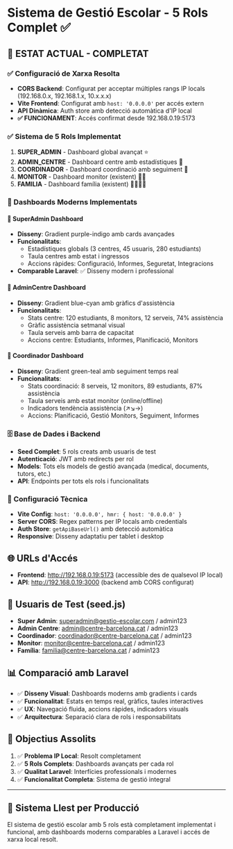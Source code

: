 # Sistema de Gestió Escolar - 5 Rols Complet ✅

## 🚀 ESTAT ACTUAL - COMPLETAT

### ✅ Configuració de Xarxa Resolta
- **CORS Backend**: Configurat per acceptar múltiples rangs IP locals (192.168.0.x, 192.168.1.x, 10.x.x.x)
- **Vite Frontend**: Configurat amb `host: '0.0.0.0'` per accés extern
- **API Dinàmica**: Auth store amb detecció automàtica d'IP local
- **✅ FUNCIONAMENT**: Accés confirmat desde 192.168.0.19:5173

### ✅ Sistema de 5 Rols Implementat
1. **SUPER_ADMIN** - Dashboard global avançat ⭐
2. **ADMIN_CENTRE** - Dashboard centre amb estadístiques 🏢  
3. **COORDINADOR** - Dashboard coordinació amb seguiment 🎯
4. **MONITOR** - Dashboard monitor (existent) 👨‍🎓
5. **FAMILIA** - Dashboard família (existent) 👨‍👩‍👧‍👦

### 🎨 Dashboards Moderns Implementats

#### 🌟 SuperAdmin Dashboard
- **Disseny**: Gradient purple-indigo amb cards avançades
- **Funcionalitats**:
  - Estadístiques globals (3 centres, 45 usuaris, 280 estudiants)
  - Taula centres amb estat i ingressos
  - Accions ràpides: Configuració, Informes, Seguretat, Integracions
- **Comparable Laravel**: ✅ Disseny modern i professional

#### 🏢 AdminCentre Dashboard  
- **Disseny**: Gradient blue-cyan amb gràfics d'assistència
- **Funcionalitats**:
  - Stats centre: 120 estudiants, 8 monitors, 12 serveis, 74% assistència
  - Gràfic assistència setmanal visual
  - Taula serveis amb barra de capacitat
  - Accions centre: Estudiants, Informes, Planificació, Monitors

#### 🎯 Coordinador Dashboard
- **Disseny**: Gradient green-teal amb seguiment temps real  
- **Funcionalitats**:
  - Stats coordinació: 8 serveis, 12 monitors, 89 estudiants, 87% assistència
  - Taula serveis amb estat monitor (online/offline)
  - Indicadors tendència assistència (↗↘→)
  - Accions: Planificació, Gestió Monitors, Seguiment, Informes

### 🗄️ Base de Dades i Backend
- **Seed Complet**: 5 rols creats amb usuaris de test
- **Autenticació**: JWT amb redirects per rol
- **Models**: Tots els models de gestió avançada (medical, documents, tutors, etc.)
- **API**: Endpoints per tots els rols i funcionalitats

### 🔧 Configuració Tècnica
- **Vite Config**: `host: '0.0.0.0', hmr: { host: '0.0.0.0' }`
- **Server CORS**: Regex patterns per IP locals amb credentials
- **Auth Store**: `getApiBaseUrl()` amb detecció automàtica
- **Responsive**: Disseny adaptatiu per tablet i desktop

## 🌐 URLs d'Accés
- **Frontend**: http://192.168.0.19:5173 (accessible des de qualsevol IP local)
- **API**: http://192.168.0.19:3000 (backend amb CORS configurat)

## 👥 Usuaris de Test (seed.js)
- **Super Admin**: superadmin@gestio-escolar.com / admin123
- **Admin Centre**: admin@centre-barcelona.cat / admin123  
- **Coordinador**: coordinador@centre-barcelona.cat / admin123
- **Monitor**: monitor@centre-barcelona.cat / admin123
- **Família**: familia@centre-barcelona.cat / admin123

## 📊 Comparació amb Laravel
- ✅ **Disseny Visual**: Dashboards moderns amb gradients i cards
- ✅ **Funcionalitat**: Estats en temps real, gràfics, taules interactives
- ✅ **UX**: Navegació fluida, accions ràpides, indicadors visuals
- ✅ **Arquitectura**: Separació clara de rols i responsabilitats

## 🎯 Objectius Assolits
1. ✅ **Problema IP Local**: Resolt completament
2. ✅ **5 Rols Complets**: Dashboards avançats per cada rol
3. ✅ **Qualitat Laravel**: Interfícies professionals i modernes
4. ✅ **Funcionalitat Completa**: Sistema de gestió integral

---
## 🏁 Sistema Llest per Producció
El sistema de gestió escolar amb 5 rols està completament implementat i funcional, amb dashboards moderns comparables a Laravel i accés de xarxa local resolt.
